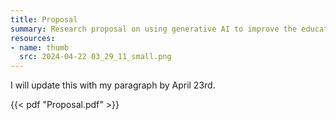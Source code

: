 ```yaml
---
title: Proposal
summary: Research proposal on using generative AI to improve the educational experience
resources:
- name: thumb
  src: 2024-04-22 03_29_11_small.png
---
```


I will update this with my paragraph by April 23rd.

{{< pdf "Proposal.pdf" >}}